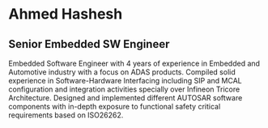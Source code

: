# Ahmed Hashesh
## Senior Embedded SW Engineer
Embedded Software Engineer with 4 years of experience in Embedded and Automotive industry with a focus on ADAS products.
Compiled solid experience in Software-Hardware Interfacing including SIP and MCAL configuration and integration activities specially over Infineon Tricore Architecture. Designed and implemented different AUTOSAR software components with in-depth exposure to functional safety critical requirements based on ISO26262.
